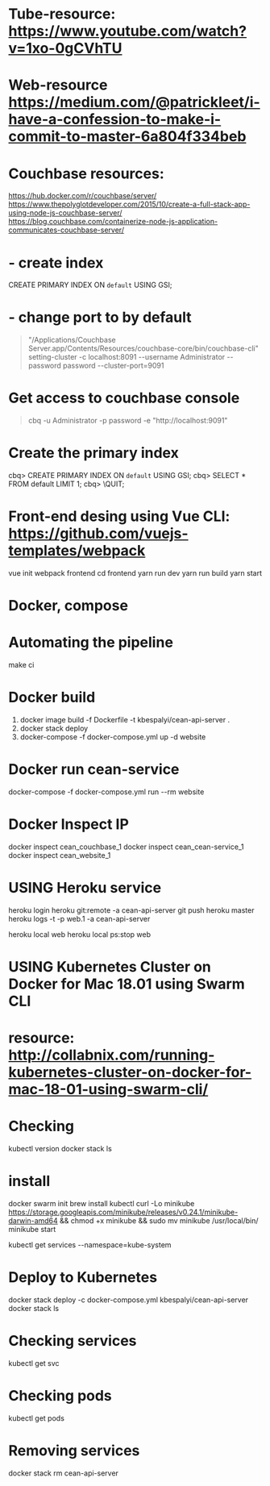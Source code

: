 # Tube-resource: https://www.youtube.com/watch?v=1xo-0gCVhTU
# Web-resource https://medium.com/@patrickleet/i-have-a-confession-to-make-i-commit-to-master-6a804f334beb

# Couchbase resources:
https://hub.docker.com/r/couchbase/server/
https://www.thepolyglotdeveloper.com/2015/10/create-a-full-stack-app-using-node-js-couchbase-server/
https://blog.couchbase.com/containerize-node-js-application-communicates-couchbase-server/

# - create index
CREATE PRIMARY INDEX ON `default` USING GSI;

# - change port to by default
>"/Applications/Couchbase Server.app/Contents/Resources/couchbase-core/bin/couchbase-cli" setting-cluster -c localhost:8091 --username Administrator --password password --cluster-port=9091

# Get access to couchbase console
>cbq -u Administrator -p password -e "http://localhost:9091"
# Create the primary index
cbq> CREATE PRIMARY INDEX ON `default` USING GSI;
cbq> SELECT * FROM default LIMIT 1;
cbq> \QUIT;

# Front-end desing using Vue CLI: https://github.com/vuejs-templates/webpack

vue init webpack frontend
cd frontend
yarn run dev
yarn run build
yarn start


# Docker, compose

# Automating the pipeline

make ci

# Docker build

1) docker image build -f Dockerfile -t kbespalyi/cean-api-server .
2) docker stack deploy
3) docker-compose -f docker-compose.yml up -d website

# Docker run cean-service

docker-compose -f docker-compose.yml run --rm website

# Docker Inspect IP
docker inspect cean_couchbase_1
docker inspect cean_cean-service_1
docker inspect cean_website_1


# USING Heroku service
heroku login
heroku git:remote -a cean-api-server
git push heroku master
heroku logs -t -p web.1 -a cean-api-server

heroku local web
heroku local ps:stop web


# USING Kubernetes Cluster on Docker for Mac 18.01 using Swarm CLI
# resource: http://collabnix.com/running-kubernetes-cluster-on-docker-for-mac-18-01-using-swarm-cli/

# Checking
kubectl version
docker stack ls

# install
docker swarm init
brew install kubectl
curl -Lo minikube https://storage.googleapis.com/minikube/releases/v0.24.1/minikube-darwin-amd64 && chmod +x minikube && sudo mv minikube /usr/local/bin/
minikube start

kubectl get services --namespace=kube-system

# Deploy to Kubernetes
docker stack deploy -c docker-compose.yml kbespalyi/cean-api-server
docker stack ls

# Checking services
kubectl get svc

# Checking pods
kubectl get pods

# Removing services
docker stack rm cean-api-server
